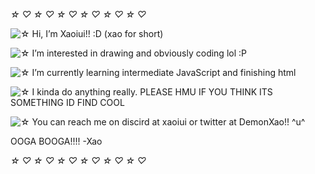 *☆* *♡* *☆* *♡* *☆* *♡* *☆* *♡* *☆* *♡* *☆* *♡*

![*☆*](https://xaoiui.neocities.org/Limestar.gif) Hi, I’m Xaoiui!! :D (xao for short)

![*☆*](https://xaoiui.neocities.org/Limestar.gif) I’m interested in drawing and obviously coding lol :P

![*☆*](https://xaoiui.neocities.org/Limestar.gif) I’m currently learning intermediate JavaScript and finishing html

![*☆*](https://xaoiui.neocities.org/Limestar.gif) I kinda do anything really. PLEASE HMU IF YOU THINK ITS SOMETHING ID FIND COOL

![*☆*](https://xaoiui.neocities.org/Limestar.gif) You can reach me on discird at xaoiui or twitter at DemonXao!! ^u^

<!---
0p3rat0r666/0p3rat0r666 is a ✨ special ✨ repository because its `README.md` (this file) appears on your GitHub profile.
You can click the Preview link to take a look at your changes.
--->
OOGA BOOGA!!!!
-Xao

*☆* *♡* *☆* *♡* *☆* *♡* *☆* *♡* *☆* *♡* *☆* *♡*
